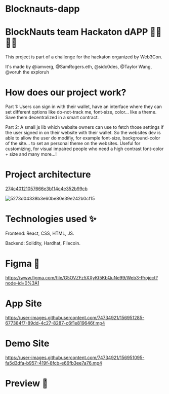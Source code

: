 # Blocknauts-dapp

# BlockNauts team Hackaton dAPP 👨‍💻👩‍💻
This project is part of a challenge for the hackaton organized by Web3Con.

It's made by @iamverg, @SamRogers.eth, @sidc0des, @Taylor Wang, @voruh the exploruh

# How does our project work?

Part 1: Users can sign in with their wallet, have an interface where they can set different options like do-not-track me, font-size, color... like a theme. Save them decentralized in a smart contract. 

Part 2: A small js lib which website owners can use to fetch those settings if the user signed in on their website with their wallet. So the websites dev is able to allow the user do modifiy, for example font-size, background-color of the site... to set an personal theme on the websites. Useful for customizing, for visual impaired people who need a high contrast font-color + size and many more...!

# Project architecture

[274c40121057666e3b114c4e352b99cb](https://user-images.githubusercontent.com/74734921/156951455-60c3dbf2-294b-46bd-b7dd-51222d62da55.png)

![5273d04338b3e60be80e39e242b0cf15](https://user-images.githubusercontent.com/74734921/156951463-41ef7ee6-8ee8-4e31-80fe-83afb091e398.png)


# Technologies used ✨
Frontend: React, CSS, HTML, JS.

Backend: Solidity, Hardhat, Filecoin.

# Figma 🎨
https://www.figma.com/file/G5OVZFz5XXyKt5KbQuNe99/Web3-Project?node-id=0%3A1

# App Site

https://user-images.githubusercontent.com/74734921/156951285-677384f7-89dd-4c27-8287-c6f1e819646f.mp4

# Demo Site

https://user-images.githubusercontent.com/74734921/156951095-fa5d3dfa-b957-419f-8fcb-e66fb3ee7a76.mp4

# Preview 👀
